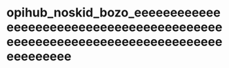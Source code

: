 # opihub_noskid_bozo_eeeeeeeeeeeeeeeeeeeeeeeeeeeeeeeeeeeeeeeeeeeeeeeeeeeeeeeeeeeeeeeeeeeeeeeeeeeeeeeee